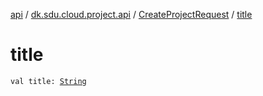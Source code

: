 [api](../../index.md) / [dk.sdu.cloud.project.api](../index.md) / [CreateProjectRequest](index.md) / [title](./title.md)

# title

`val title: `[`String`](https://kotlinlang.org/api/latest/jvm/stdlib/kotlin/-string/index.html)